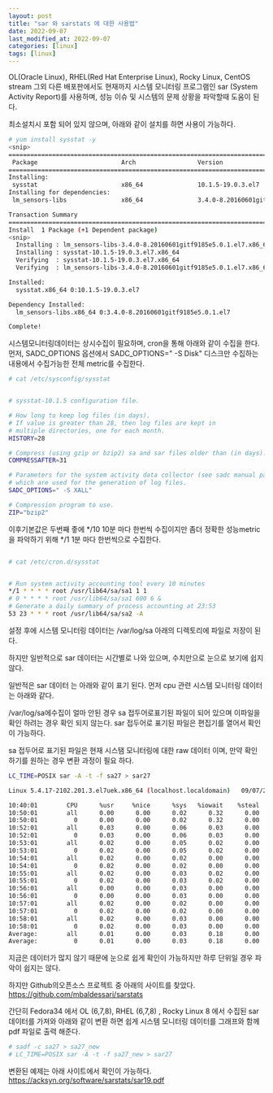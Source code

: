 ```yaml
---
layout: post
title: "sar 와 sarstats 에 대한 사용법"
date: 2022-09-07
last_modified_at: 2022-09-07
categories: [linux]
tags: [linux]
---
```


OL(Oracle Linux), RHEL(Red Hat Enterprise Linux), Rocky Linux, CentOS stream
그외 다른 배포판에서도 현재까지 시스템 모니터링 프로그램인
sar (System Activity Report)를 사용하며, 성능 이슈 및 시스템의 문제 상황을
파악할때 도움이 된다.

최소설치시 포함 되어 있지 않으며, 아래와 같이 설치를 하면 사용이 가능하다.

```sh
# yum install sysstat -y
<snip>
======================================================================================================================================
 Package                       Arch                 Version                                            Repository                Size
======================================================================================================================================
Installing:
 sysstat                       x86_64               10.1.5-19.0.3.el7                                  ol7_latest               316 k
Installing for dependencies:
 lm_sensors-libs               x86_64               3.4.0-8.20160601gitf9185e5.0.1.el7                 ol7_latest                41 k

Transaction Summary
======================================================================================================================================
Install  1 Package (+1 Dependent package)
<snip>
  Installing : lm_sensors-libs-3.4.0-8.20160601gitf9185e5.0.1.el7.x86_64                                                          1/2
  Installing : sysstat-10.1.5-19.0.3.el7.x86_64                                                                                   2/2
  Verifying  : sysstat-10.1.5-19.0.3.el7.x86_64                                                                                   1/2
  Verifying  : lm_sensors-libs-3.4.0-8.20160601gitf9185e5.0.1.el7.x86_64                                                          2/2

Installed:
  sysstat.x86_64 0:10.1.5-19.0.3.el7

Dependency Installed:
  lm_sensors-libs.x86_64 0:3.4.0-8.20160601gitf9185e5.0.1.el7

Complete!
```

시스템모니터링데이터는 상시수집이 필요하며, cron을 통해 아래와 같이 수집을 한다.
먼저, SADC_OPTIONS 옵션에서 SADC_OPTIONS=" -S Disk" 디스크만 수집하는 내용에서
수집가능한 전체 metric를 수집한다.

```sh
# cat /etc/sysconfig/sysstat


# sysstat-10.1.5 configuration file.

# How long to keep log files (in days).
# If value is greater than 28, then log files are kept in
# multiple directories, one for each month.
HISTORY=28

# Compress (using gzip or bzip2) sa and sar files older than (in days):
COMPRESSAFTER=31

# Parameters for the system activity data collector (see sadc manual page)
# which are used for the generation of log files.
SADC_OPTIONS=" -S XALL"

# Compression program to use.
ZIP="bzip2"

```

이후기본값은 두번째 줗에 */10 10분 마다 한번씩 수집이지만
좀더 정확한 성능metric을 파악하기 위해 */1 1분 마다 한번씩으로
수집한다.

```sh

# cat /etc/cron.d/sysstat


# Run system activity accounting tool every 10 minutes
*/1 * * * * root /usr/lib64/sa/sa1 1 1
# 0 * * * * root /usr/lib64/sa/sa1 600 6 &
# Generate a daily summary of process accounting at 23:53
53 23 * * * root /usr/lib64/sa/sa2 -A

```

설정 후에 시스템 모니터링 데이터는 /var/log/sa 아래의 디렉토리에
파일로 저장이 된다.


하지만 일반적으로 sar 데이터는 시간별로 나와 있으며, 수치만으로 눈으로 보기에
쉽지 않다.



일반적은 sar 데이터 는 아래와 같이 표기 된다. 
먼저 cpu 관련 시스템 모니터링 데이터는 아래와 같다.

/var/log/sa에수집이 얼마 안된 경우 sa 접두어로표기된  파일이 되어 있으며
이파일을 확인 하려는 경우 확인 되지 않는다. sar 접두어로 표기된 파일은 
편집기를 열어서 확인이 가능하다.

sa 접두어로 표기된 파일은 현재 시스탬 모니터링에 대한 raw 데이터 이며, 만약 확인 하기를 원하는 경우
변환 과정이 필요 하다.

```sh
LC_TIME=POSIX sar -A -t -f sa27 > sar27

```


```sh
Linux 5.4.17-2102.201.3.el7uek.x86_64 (localhost.localdomain)   09/07/22        _x86_64_        (1 CPU)

10:40:01        CPU      %usr     %nice      %sys   %iowait    %steal      %irq     %soft    %guest    %gnice     %idle
10:50:01        all      0.00      0.00      0.02      0.32      0.00      0.06      0.02      0.00      0.00     99.58
10:50:01          0      0.00      0.00      0.02      0.32      0.00      0.06      0.02      0.00      0.00     99.58
10:52:01        all      0.03      0.00      0.06      0.03      0.00      0.11      0.04      0.00      0.00     99.74
10:52:01          0      0.03      0.00      0.06      0.03      0.00      0.11      0.04      0.00      0.00     99.74
10:53:01        all      0.02      0.00      0.05      0.02      0.00      0.07      0.02      0.00      0.00     99.83
10:53:01          0      0.02      0.00      0.05      0.02      0.00      0.07      0.02      0.00      0.00     99.83
10:54:01        all      0.02      0.00      0.02      0.00      0.00      0.08      0.03      0.00      0.00     99.85
10:54:01          0      0.02      0.00      0.02      0.00      0.00      0.08      0.03      0.00      0.00     99.85
10:55:01        all      0.02      0.00      0.03      0.02      0.00      0.10      0.02      0.00      0.00     99.82
10:55:01          0      0.02      0.00      0.03      0.02      0.00      0.10      0.02      0.00      0.00     99.82
10:56:01        all      0.00      0.00      0.03      0.00      0.00      0.08      0.03      0.00      0.00     99.85
10:56:01          0      0.00      0.00      0.03      0.00      0.00      0.08      0.03      0.00      0.00     99.85
10:57:01        all      0.02      0.00      0.02      0.00      0.00      0.10      0.03      0.00      0.00     99.83
10:57:01          0      0.02      0.00      0.02      0.00      0.00      0.10      0.03      0.00      0.00     99.83
10:58:01        all      0.02      0.00      0.03      0.00      0.00      0.10      0.03      0.00      0.00     99.82
10:58:01          0      0.02      0.00      0.03      0.00      0.00      0.10      0.03      0.00      0.00     99.82
Average:        all      0.01      0.00      0.03      0.18      0.00      0.08      0.02      0.00      0.00     99.68
Average:          0      0.01      0.00      0.03      0.18      0.00      0.08      0.02      0.00      0.00     99.68
```

지금은 데이터가 많지 않기 때문에 눈으로 쉽게 확인이 가능하지만 하루 단위일 경우 
파악이 쉽지는 않다.

하지만 Github의오픈소스 프로젝트 중 아래의 사이트를 찾았다.
https://github.com/mbaldessari/sarstats

간단히 Fedora34 에서 OL (6,7,8), RHEL (6,7,8) , Rocky Linux 8 에서 수집된 sar 데이터를 가져와 아래와 같이 변환 하면
쉽게 시스템 모니터링 데이터를 그래프와 함께 pdf 파일로 출력 해준다.

```sh
# sadf -c sa27 > sa27_new
# LC_TIME=POSIX sar -A -t -f sa27_new > sar27
```

변환된 예제는 아래 사이트에서 확인이 가능하다.
https://acksyn.org/software/sarstats/sar19.pdf

